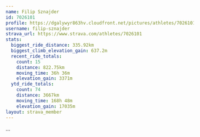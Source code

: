 ```yaml
---
name: Filip Sznajder
id: 7026101
profile: https://dgalywyr863hv.cloudfront.net/pictures/athletes/7026101/2123836/17/large.jpg
username: filip-sznajder
strava_url: https://www.strava.com/athletes/7026101
stats:
  biggest_ride_distance: 335.92km
  biggest_climb_elevation_gain: 637.2m
  recent_ride_totals:
    count: 15
    distance: 822.75km
    moving_time: 36h 36m
    elevation_gain: 3371m
  ytd_ride_totals:
    count: 74
    distance: 3667km
    moving_time: 168h 48m
    elevation_gain: 17035m
layout: strava_member
--- 
```

...
